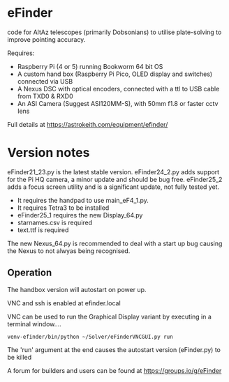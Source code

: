 # eFinder
code for AltAz telescopes (primarily Dobsonians) to utilise plate-solving to improve pointing accuracy.

Requires:
- Raspberry Pi (4 or 5) running Bookworm 64 bit OS
- A custom hand box (Raspberry Pi Pico, OLED display and switches) connected via USB
- A Nexus DSC with optical encoders, connected with a ttl to USB cable from TXD0 & RXD0
- An ASI Camera (Suggest ASI120MM-S), with 50mm f1.8 or faster cctv lens

Full details at [
](https://astrokeith.com/equipment/efinder/)https://astrokeith.com/equipment/efinder/

# Version notes
eFinder21_23.py is the latest stable version.
eFinder24_2.py adds support for the Pi HQ camera, a minor update and should be bug free.
eFinder25_2 adds a focus screen utility and is a significant update, not fully tested yet.
- It requires the handpad to use main_eF4_1.py.
- It requires Tetra3 to be installed
- eFinder25_1 requires the new Display_64.py
- starnames.csv is required
- text.ttf is required

The new Nexus_64.py is recommended to deal with a start up bug causing the Nexus to not alwyas being recognised.

## Operation
The handbox version will autostart on power up.

VNC and ssh is enabled at efinder.local

VNC can be used to run the Graphical Display variant by executing in a terminal window....

  `venv-efinder/bin/python ~/Solver/eFinderVNCGUI.py run`

The 'run' argument at the end causes the autostart version (eFinder.py) to be killed

A forum for builders and users can be found at https://groups.io/g/eFinder

